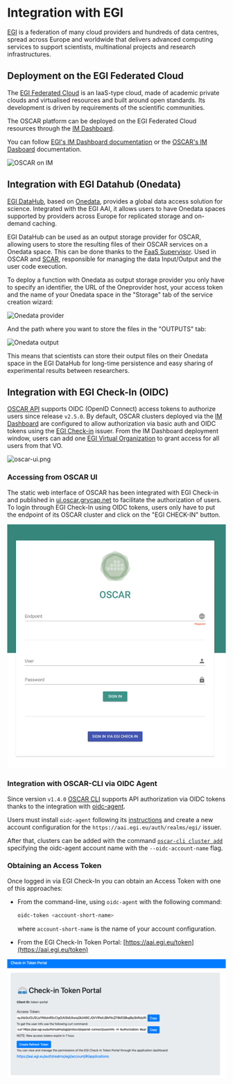 # Integration with EGI

[EGI](https://www.egi.eu/) is a federation of many cloud providers and
hundreds of data centres, spread across Europe and worldwide that delivers
advanced computing services to support scientists, multinational projects and
research infrastructures.

## Deployment on the EGI Federated Cloud

The [EGI Federated Cloud](https://www.egi.eu/federation/egi-federated-cloud/)
is an IaaS-type cloud, made of academic private clouds and virtualised
resources and built around open standards. Its development is driven by
requirements of the scientific communities.

The OSCAR platform can be deployed on the EGI Federated Cloud resources
through the [IM Dashboard](https://im.egi.ei).

You can follow [EGI's IM Dashboard documentation](https://docs.egi.eu/users/compute/orchestration/im/dashboard/) or the [OSCAR's IM Dasboard](deploy-im-dashboard.md) documentation.

![OSCAR on IM](images/oscar-egi-im.png)

## Integration with EGI Datahub (Onedata)

[EGI DataHub](https://datahub.egi.eu/), based on
[Onedata](https://onedata.org/#/home), provides a global data access solution
for science. Integrated with the EGI AAI, it allows users to have Onedata
spaces supported by providers across Europe for replicated storage and
on-demand caching.

EGI DataHub can be used as an output storage provider for OSCAR, allowing
users to store the resulting files of their OSCAR services on a Onedata
space. This can be done thanks to the
[FaaS Supervisor](https://github.com/grycap/faas-supervisor). Used in OSCAR
and [SCAR](https://github.com/grycap/scar), responsible for managing the data
Input/Output and the user code execution.

To deploy a function with Onedata as output storage provider you only have to
specify an identifier, the URL of the Oneprovider host, your access token and
the name of your Onedata space in the "Storage" tab of the service creation
wizard:

![Onedata provider](images/onedata-provider.png)

And the path where you want to store the files in the "OUTPUTS" tab:

![Onedata output](images/onedata-output.png)

This means that scientists can store their output files on their Onedata space
in the EGI DataHub for long-time persistence and easy sharing of experimental
results between researchers.


## Integration with EGI Check-In (OIDC)

[OSCAR API](api.md) supports OIDC (OpenID Connect) access tokens to authorize users
since release `v2.5.0`. By default, OSCAR clusters deployed via the
[IM Dashboard](deploy-im-dashboard.md) are configured to allow authorization
via basic auth and OIDC tokens using the
[EGI Check-in](https://www.egi.eu/service/check-in/) issuer. From the IM
Dashboard deployment window, users can add one
[EGI Virtual Organization](https://operations-portal.egi.eu/vo/a/list) to
grant access for all users from that VO.

![oscar-ui.png](images/oidc/im-dashboard-oidc.png)

### Accessing from OSCAR UI

The static web interface of OSCAR has been integrated with EGI Check-in and
published in [ui.oscar.grycap.net](https://ui.oscar.grycap.net) to facilitate
the authorization of users. To login through EGI Check-In using OIDC tokens,
users only have to put the endpoint of its OSCAR cluster and click on the
"EGI CHECK-IN" button.

![im-dashboard-oidc.png](images/oidc/oscar-ui.png)

### Integration with OSCAR-CLI via OIDC Agent

Since version `v1.4.0` [OSCAR CLI](oscar-cli.md) supports API authorization
via OIDC tokens thanks to the integration with
[oidc-agent](https://indigo-dc.gitbook.io/oidc-agent/).

Users must install `oidc-agent` following its
[instructions](https://indigo-dc.gitbook.io/oidc-agent/installation) and
create a new account configuration for the
`https://aai.egi.eu/auth/realms/egi/` issuer. 

After that, clusters can be
added with the command [`oscar-cli cluster add`](oscar-cli.md#add) specifying
the oidc-agent account name with the `--oidc-account-name` flag.

### Obtaining an Access Token

Once logged in via EGI Check-In you can obtain an Access Token with one of this approaches:

* From the command-line, using `oidc-agent` with the following command:

    ```sh
    oidc-token <account-short-name>
    ```
    where `account-short-name` is the name of your account configuration.
* From the EGI Check-In Token Portal: [https://aai.egi.eu/token](https://aai.egi.eu/token)

![egi-checkin-token-portal.png](images/oidc/egi-checkin-token-portal.png)
